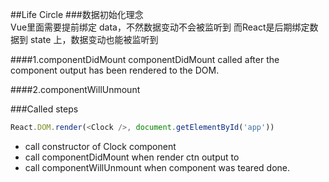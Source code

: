 ##Life Circle
###数据初始化理念  
Vue里面需要提前绑定 data，不然数据变动不会被监听到
而React是后期绑定数据到 state 上，数据变动也能被监听到


####1.componentDidMount
componentDidMount called after the component output has been rendered to the DOM.

####2.componentWillUnmount


###Called steps

```javascript   
React.DOM.render(<Clock />, document.getElementById('app'))
```
- call constructor of Clock component
- call componentDidMount when render  ctn output to
- call componentWillUnmount when component was teared done.
